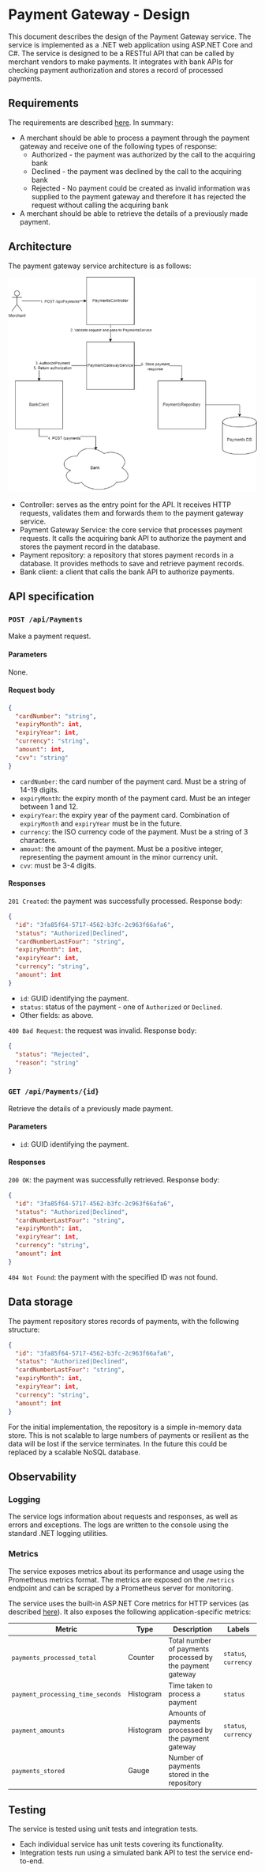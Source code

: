 # Payment Gateway - Design

This document describes the design of the Payment Gateway service. The service is implemented as a .NET web application using ASP.NET Core and C#. The service is designed to be a RESTful API that can be called by merchant vendors to make payments. It integrates with bank APIs for checking payment authorization and stores a record of processed payments.

## Requirements

The requirements are described [here](https://github.com/cko-recruitment/.github/tree/beta?tab=readme-ov-file#requirements). In summary:

* A merchant should be able to process a payment through the payment gateway and receive one of the following types of response:
  * Authorized - the payment was authorized by the call to the acquiring bank
  * Declined - the payment was declined by the call to the acquiring bank
  * Rejected - No payment could be created as invalid information was supplied to the payment gateway and therefore it has rejected the request without calling the acquiring bank
* A merchant should be able to retrieve the details of a previously made payment.

## Architecture

The payment gateway service architecture is as follows:

![Payment gateway architecture](paymentsgateway.png)

* Controller: serves as the entry point for the API. It receives HTTP requests, validates them and forwards them to the payment gateway service.
* Payment Gateway Service: the core service that processes payment requests. It calls the acquiring bank API to authorize the payment and stores the payment record in the database.
* Payment repository: a repository that stores payment records in a database. It provides methods to save and retrieve payment records.
* Bank client: a client that calls the bank API to authorize payments.

## API specification

### `POST /api/Payments`

Make a payment request.

#### Parameters

None.

#### Request body

```json
{
  "cardNumber": "string",
  "expiryMonth": int,
  "expiryYear": int,
  "currency": "string",
  "amount": int,
  "cvv": "string"
}
```

* `cardNumber`: the card number of the payment card. Must be a string of 14-19 digits.
* `expiryMonth`: the expiry month of the payment card. Must be an integer between 1 and 12.
* `expiryYear`: the expiry year of the payment card. Combination of `expiryMonth` and `expiryYear` must be in the future.
* `currency`: the ISO currency code of the payment. Must be a string of 3 characters.
* `amount`: the amount of the payment. Must be a positive integer, representing the payment amount in the minor currency unit.
* `cvv`: must be 3-4 digits.

#### Responses

`201 Created`: the payment was successfully processed. Response body:

```json
{
  "id": "3fa85f64-5717-4562-b3fc-2c963f66afa6",
  "status": "Authorized|Declined",
  "cardNumberLastFour": "string",
  "expiryMonth": int,
  "expiryYear": int,
  "currency": "string",
  "amount": int
}
```

* `id`: GUID identifying the payment.
* `status`: status of the payment - one of `Authorized` or `Declined`.
* Other fields: as above.

`400 Bad Request`: the request was invalid. Response body:

```json
{
  "status": "Rejected",
  "reason": "string"
}
```

### `GET /api/Payments/{id}`

Retrieve the details of a previously made payment.

#### Parameters

* `id`: GUID identifying the payment.

#### Responses

`200 OK`: the payment was successfully retrieved. Response body:

```json
{
  "id": "3fa85f64-5717-4562-b3fc-2c963f66afa6",
  "status": "Authorized|Declined",
  "cardNumberLastFour": "string",
  "expiryMonth": int,
  "expiryYear": int,
  "currency": "string",
  "amount": int
}
```

`404 Not Found`: the payment with the specified ID was not found.

## Data storage

The payment repository stores records of payments, with the following structure:

```json
{
  "id": "3fa85f64-5717-4562-b3fc-2c963f66afa6",
  "status": "Authorized|Declined",
  "cardNumberLastFour": "string",
  "expiryMonth": int,
  "expiryYear": int,
  "currency": "string",
  "amount": int
}
```

For the initial implementation, the repository is a simple in-memory data store. This is not scalable to large numbers of payments or resilient as the data will be lost if the service terminates. In the future this could be replaced by a scalable NoSQL database.

## Observability

### Logging

The service logs information about requests and responses, as well as errors and exceptions. The logs are written to the console using the standard .NET logging utilities.

### Metrics

The service exposes metrics about its performance and usage using the Prometheus metrics format. The metrics are exposed on the `/metrics` endpoint and can be scraped by a Prometheus server for monitoring.

The service uses the built-in ASP.NET Core metrics for HTTP services (as described [here](https://learn.microsoft.com/en-us/aspnet/core/log-mon/metrics/metrics?view=aspnetcore-8.0)). It also exposes the following application-specific metrics:

| Metric | Type | Description | Labels |
|--------|------|-------------|--------|
| `payments_processed_total` | Counter | Total number of payments processed by the payment gateway | `status`, `currency` |
| `payment_processing_time_seconds` | Histogram | Time taken to process a payment | `status` |
| `payment_amounts` | Histogram | Amounts of payments processed by the payment gateway | `status`, `currency` |
| `payments_stored` | Gauge | Number of payments stored in the repository | |

## Testing

The service is tested using unit tests and integration tests.

* Each individual service has unit tests covering its functionality.
* Integration tests run using a simulated bank API to test the service end-to-end.
